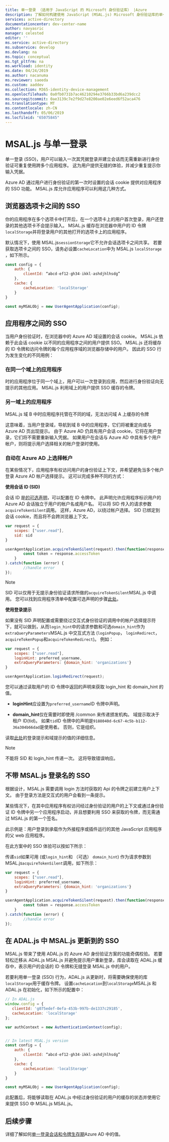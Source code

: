 ```yaml
---
title: 单一登录 （适用于 JavaScript 的 Microsoft 身份验证库） |Azure
description: 了解如何构建使用 JavaScript (MSAL.js) Microsoft 身份验证库的单一登录体验。
services: active-directory
documentationcenter: dev-center-name
author: navyasric
manager: celested
editor: ''
ms.service: active-directory
ms.subservice: develop
ms.devlang: na
ms.topic: conceptual
ms.tgt_pltfrm: na
ms.workload: identity
ms.date: 04/24/2019
ms.author: nacanuma
ms.reviewer: saeeda
ms.custom: aaddev
ms.collection: M365-identity-device-management
ms.openlocfilehash: 0a0fb0731b7ac46210294e3766b33bd6a239dcc2
ms.sourcegitcommit: 0ae3139c7e2f9d27e8200ae02e6eed6f52aca476
ms.translationtype: MT
ms.contentlocale: zh-CN
ms.lasthandoff: 05/06/2019
ms.locfileid: "65075845"
---
```

# <a name="single-sign-on-with-msaljs"></a>MSAL.js 与单一登录

单一登录 (SSO)，用户可以输入一次其凭据登录并建立会话而无需重新进行身份验证可重复使用跨多个应用程序。 这为用户提供无缝的体验，并减少重复提示你输入凭据。

Azure AD 通过用户进行身份验证的第一次时设置的会话 cookie 提供对应用程序的 SSO 功能。 MSAL.js 库允许应用程序可以利用这几种方式。

## <a name="sso-between-browser-tabs"></a>浏览器选项卡之间的 SSO

你的应用程序在多个选项卡中打开后，在一个选项卡上的用户首次登录，用户还登录的其他选项卡不会提示输入。 MSAL.js 缓存在浏览器中用户的 ID 令牌`localStorage`并将登录用户的其他打开的选项卡上的应用程序。

默认情况下，使用 MSAL.js`sessionStorage`它不允许会话选项卡之间共享。 若要获取选项卡之间的 SSO，请务必设置`cacheLocation`中为 MSAL.js `localStorage` ，如下所示。

```javascript
const config = {
    auth: {
        clientId: “abcd-ef12-gh34-ikkl-ashdjhlhsdg”
    },
    cache: {
        cacheLocation: 'localStorage'
    }
}

const myMSALObj = new UserAgentApplication(config);
```

## <a name="sso-between-apps"></a>应用程序之间的 SSO

当用户身份验证时，在浏览器中的 Azure AD 域设置的会话 cookie。 MSAL.js 依赖于此会话 cookie 以不同的应用程序之间的用户提供 SSO。 MSAL.js 还将缓存的 ID 令牌和访问令牌的每个应用程序域的浏览器存储中的用户。 因此的 SSO 行为发生变化的不同用例：  

### <a name="applications-on-the-same-domain"></a>在同一个域上的应用程序

时的应用程序位于同一个域上，用户可以一次登录到应用，然后进行身份验证向无提示的其他应用。 MSAL.js 利用域上的用户提供 SSO 缓存的令牌。

### <a name="applications-on-different-domain"></a>另一域上的应用程序

MSAL.js 域 B 中时应用程序托管在不同的域，无法访问域 A 上缓存的令牌

这意味着，当用户登录域，导航到域 B 中的应用程序，它们将被重定向或与 Azure AD 页出现提示。 由于 Azure AD 仍具有用户会话 cookie，它将在用户登录，它们将不需要重新输入凭据。 如果用户在会话与 Azure AD 中具有多个用户帐户，则将提示用户选择相关的帐户登录时使用。

### <a name="automatically-select-account-on-azure-ad"></a>自动在 Azure AD 上选择帐户

在某些情况下，应用程序有权访问用户的身份验证上下文，并希望避免当多个帐户登录 Azure AD 帐户选择提示。  这可以完成多种不同的方式：

**使用会话 ID (SID)**

会话 ID 是[的可选声明](active-directory-optional-claims.md)，可以配置在 ID 令牌中。 此声明允许应用程序标识用户的 Azure AD 会话独立于用户的帐户名或用户名。 可以将 SID 传入的请求参数`acquireTokenSilent`调用。 这样，Azure AD，以绕过帐户选择。 SID 已绑定到会话 cookie，而且将不会跨浏览器上下文。

```javascript
var request = {
    scopes: ["user.read"],
    sid: sid
}

userAgentApplication.acquireTokenSilent(request).then(function(response) {
        const token = response.accessToken
    }
).catch(function (error) {  
        //handle error
});
```

> [!Note]
> SID 可以仅用于无提示身份验证请求所做的`acquireTokenSilent`MSAL.js 中调用。
您可以找到应用程序清单中配置可选声明的步骤[此处](active-directory-optional-claims.md)。

**使用登录提示**

如果没有 SID 声明配置或需要绕过交互式身份验证的调用中的帐户选择提示符下，就可以做到，从而`login_hint`中的请求参数和可选`domain_hint`作为`extraQueryParameters`MSAL.js 中交互式方法 (`loginPopup`， `loginRedirect`，`acquireTokenPopup`和`acquireTokenRedirect`)。 例如：

```javascript
var request = {
    scopes: ["user.read"],
    loginHint: preferred_username,
    extraQueryParameters: {domain_hint: 'organizations'}
}

userAgentApplication.loginRedirect(request);
```

您可以通过读取用户的 ID 令牌中返回的声明来获取 login_hint 和 domain_hint 的值。

* **loginHint**应设置为`preferred_username`ID 令牌中声明。

* **domain_hint**仅在需要时即使用 /common 来传递颁发机构。 域提示取决于租户 ID(tid)。  如果`tid`ID 令牌中的声明是`9188040d-6c67-4c5b-b112-36a304b66dad`是使用者。 否则，它是组织。

读取[此处](v2-oauth2-implicit-grant-flow.md)的登录提示和域提示的值的详细信息。

> [!Note]
> 不能将 SID 和 login_hint 传递一次。 这将导致错误响应。

## <a name="sso-without-msaljs-login"></a>不带 MSAL.js 登录名的 SSO

根据设计，MSAL.js 需要调用 login 方法时获取的 Api 的令牌之前建立用户上下文。 由于登录方法是交互式的用户会看到一条提示。

某些情况下，在其中应用程序有权访问经过身份验证的用户的上下文或通过身份验证 ID 令牌中另一个应用程序启动，并且想要利用 SSO 来获取的令牌，而无需通过 MSAL.js 的第一个签名。

此示例是：用户登录到承载作为外接程序或插件运行的其他 JavaScript 应用程序的父 web 应用程序。

在此方案中的 SSO 体验可以按如下所示：

传递`sid`如果可用 (或`login_hint`和 （可选） `domain_hint`) 作为请求参数到 MSAL.js`acquireTokenSilent`调用，如下所示：

```javascript
var request = {
    scopes: ["user.read"],
    loginHint: preferred_username,
    extraQueryParameters: {domain_hint: 'organizations'}
}

userAgentApplication.acquireTokenSilent(request).then(function(response) {
        const token = response.accessToken
    }
).catch(function (error) {  
        //handle error
});
```

## <a name="sso-in-adaljs-to-msaljs-update"></a>在 ADAL.js 中 MSAL.js 更新到的 SSO

MSAL.js 带来了使用 ADAL.js 的 Azure AD 身份验证方案的功能奇偶校验。 若要轻松迁移从 ADAL.js MSAL.js 并避免提示用户重新登录，库会读取在 ADAL.js 缓存中，表示用户的会话的 ID 令牌和无缝登录 MSAL.js 中的用户。  

若要利用单一登录 (SSO) 行为，ADAL.js 从更新时，将需要确保使用的库`localStorage`用于缓存令牌。 设置`cacheLocation`到`localStorage`MSAL.js 和 ADAL.js 在初始化，如下所示的配置中：


```javascript
// In ADAL.js
window.config = {
   clientId: 'g075edef-0efa-453b-997b-de1337c29185',
   cacheLocation: 'localStorage'
};

var authContext = new AuthenticationContext(config);


// In latest MSAL.js version
const config = {
    auth: {
        clientId: “abcd-ef12-gh34-ikkl-ashdjhlhsdg”
    },
    cache: {
        cacheLocation: 'localStorage'
    }
}

const myMSALObj = new UserAgentApplication(config);
```

此配置后，将能够读取在 ADAL.js 中经过身份验证的用户的缓存的状态并使用它来提供 SSO 中 MSAL.js MSAL.js。

## <a name="next-steps"></a>后续步骤

详细了解如何[单一登录会话和令牌生存期](active-directory-configurable-token-lifetimes.md)Azure AD 中的值。
